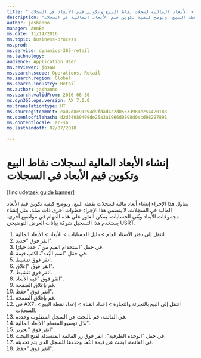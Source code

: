 ```yaml
--- 
title: " إنشاء الأبعاد المالية لسجلات نقاط البيع وتكوين قيم الأبعاد في السجلات"
description: "يتناول هذا الإجراء إنشاء أبعاد مالية لسجلات نقطة البيع، ويوضح كيفية تكوين قيم الأبعاد المالية في السجلات."
author: jashanno
manager: AnnBe
ms.date: 11/14/2016
ms.topic: business-process
ms.prod: 
ms.service: dynamics-365-retail
ms.technology: 
audience: Application User
ms.reviewer: josaw
ms.search.scope: Operations, Retail
ms.search.region: Global
ms.search.industry: Retail
ms.author: jashanno
ms.search.validFrom: 2016-06-30
ms.dyn365.ops.version: AX 7.0.0
ms.translationtype: HT
ms.sourcegitcommit: ea07d8e91c94d9fdad4c2d05533981e254420188
ms.openlocfilehash: d2d34080409de25a3a1966d0898d0ecd98297891
ms.contentlocale: ar-sa
ms.lasthandoff: 02/07/2018

---
```

# <a name="create-financial-dimensions-for-pos-registers-and-configure-dimension-values-on-registers"></a> إنشاء الأبعاد المالية لسجلات نقاط البيع وتكوين قيم الأبعاد في السجلات

[!include[task guide banner](../includes/task-guide-banner.md)]

يتناول هذا الإجراء إنشاء أبعاد مالية لسجلات نقطة البيع، ويوضح كيفية تكوين قيم الأبعاد المالية في السجلات. لا يتضمن هذا الإجراء خطوات أخرى ذات صلة، مثل إنشاء مجموعات الأبعاد وبُنى الحسابات. يمكن العثور على هذه المهام في مواضيع أخرى. يستخدم هذا التسجيل شركة بيانات العرض التوضيحي USRT.

1. انتقل إلى دفتر الأستاذ العام > دليل الحسابات > الأبعاد > الأبعاد المالية.
2. انقر فوق "جديد".
3. في حقل "‏‫استخدام القيم من‬"، حدد خيارًا.
4. في حقل "‏‫اسم البُعد‬"، اكتب قيمة.
5. انقر فوق تنشيط.
6. انقر فوق "إغلاق".
7. انقر فوق تنشيط.
8. انقر فوق "قيم الأبعاد".
9. قم بإغلاق الصفحة.
10. انقر فوق "حفظ".
11. قم بإغلاق الصفحة.
12. في AX7، انتقل إلى البيع بالتجزئة والتجارة > إعداد القناة > إعداد نقطة البيع > السجلات.
13. في القائمة، قم بالبحث عن السجل المطلوب وحدده.
14. بدّل توسيع المقطع "الأبعاد المالية‬".
15. انقر فوق "تحرير".
16. في حقل "الوحدة الطرفية"، انقر فوق زر القائمة المنسدلة لفتح البحث.
17. في القائمة، ابحث عن قيمة البُعد وحددها للسجل الذي يتم تحديثه.
18. انقر فوق "حفظ".


